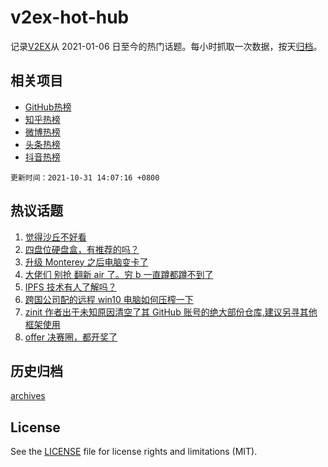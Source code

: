 # v2ex-hot-hub

 记录[V2EX](https://www.v2ex.com/)从 2021-01-06 日至今的热门话题。每小时抓取一次数据，按天[归档](archives)。
 
 ## 相关项目

- [GitHub热榜](https://github.com/snaildev/github-hot-hub)
- [知乎热榜](https://github.com/snaildev/zhihu-hot-hub)
- [微博热榜](https://github.com/snaildev/weibo-hot-hub)
- [头条热榜](https://github.com/snaildev/toutiao-hot-hub)
- [抖音热榜](https://github.com/snaildev/douyin-hot-hub)


 `更新时间：2021-10-31 14:07:16 +0800`

## 热议话题

1. [觉得沙丘不好看](https://www.v2ex.com/t/811829)
1. [四盘位硬盘盒，有推荐的吗？](https://www.v2ex.com/t/811753)
1. [升级 Monterey 之后电脑变卡了](https://www.v2ex.com/t/811744)
1. [大佬们 别抢 翻新 air 了。穷 b 一直蹲都蹲不到了](https://www.v2ex.com/t/811762)
1. [IPFS 技术有人了解吗？](https://www.v2ex.com/t/811843)
1. [跨国公司配的远程 win10 电脑如何压榨一下](https://www.v2ex.com/t/811861)
1. [zinit 作者出于未知原因清空了其 GitHub 账号的绝大部份仓库,建议另寻其他框架使用](https://www.v2ex.com/t/811747)
1. [offer 决赛圈，都开奖了](https://www.v2ex.com/t/811836)

## 历史归档

[archives](archives)

## License

See the [LICENSE](LICENSE) file for license rights and limitations (MIT).
